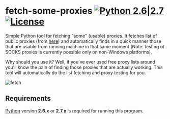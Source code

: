 fetch-some-proxies [![Python 2.6|2.7](https://img.shields.io/badge/python-2.6|2.7-yellow.svg)](https://www.python.org/) [![License](https://img.shields.io/badge/license-Public_domain-red.svg)](https://wiki.creativecommons.org/wiki/Public_domain)
====

Simple Python tool for fetching "some" (usable) proxies. It fetches list of public proxies (from [here](https://hidester.com)) and automatically finds in a quick manner those that are usable from running machine in that same moment (Note: testing of SOCKS proxies is currently possible only on non-Windows platforms).

Why should you use it? Well, if you've ever used free proxy lists around you'll know the pain of finding those proxies that are actually working. This tool will automatically do the list fetching and proxy testing for you.

![fetch](http://i.imgur.com/Z3LmjLp.png)

Requirements
----

[Python](http://www.python.org/download/) version **2.6.x** or **2.7.x** is required for running this program.
